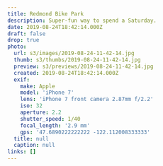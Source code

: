 ```yaml
---
title: Redmond Bike Park
description: Super-fun way to spend a Saturday.
date: 2019-08-24T18:42:14.000Z
draft: false
drop: true
photo:
  url: s3/images/2019-08-24-11-42-14.jpg
  thumb: s3/thumbs/2019-08-24-11-42-14.jpg
  preview: s3/previews/2019-08-24-11-42-14.jpg
  created: 2019-08-24T18:42:14.000Z
  exif:
    make: Apple
    model: 'iPhone 7'
    lens: 'iPhone 7 front camera 2.87mm f/2.2'
    iso: 32
    aperture: 2.2
    shutter_speed: 1/40
    focal_length: '2.9 mm'
    gps: '47.6890222222222 -122.112008333333'
  title: null
  caption: null
links: []
---
```

